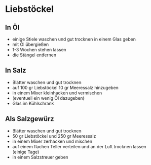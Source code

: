 # Liebstöckel

## In Öl
- einige Stiele waschen und gut trocknen in einem Glas geben
- mit Öl übergießen
- 1-3 Wochen stehen lassen
- die Stängel entfernen

## In Salz
- Blätter waschen und gut trocknen
- auf 100 gr Liebstöckel 10 gr Meeressalz hinzugeben
- in einem Mixer kleinhacken und vermischen
- (eventuell ein wenig Öl dazugeben)
- Glas im Kühlschrank

## Als Salzgewürz
- Blätter waschen und gut trocknen
- 50 gr Liebstöckel und 250 gr Meeressalz
- in einem Mixer zerhacken und mischen
- auf einem flachen Teller verteilen und an der Luft trocknen lassen (einige Tage)
- in einem Salzstreuer geben


